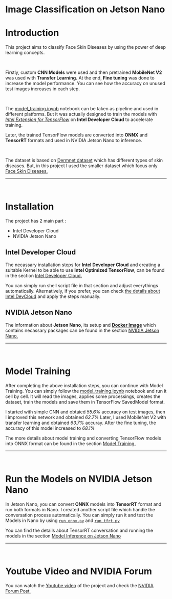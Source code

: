 # Image Classification on Jetson Nano


# Introduction

This project aims to classify Face Skin Diseases by using the power of deep learning concepts.

</br>

Firstly, custom **CNN Models** were used and then pretrained **MobileNet V2** was used with **Transfer Learning.** At the end, **Fine tuning** was done to increase the model performance. You can see how the accuracy on unused test images increases in each step.

</br>

The [model_training.ipynb](model_training.ipynb) notebook can be taken as pipeline and used in different platforms. But it was actually designed to train the models with [*Intel Extension for TensorFlow*](https://intel.github.io/intel-extension-for-tensorflow/latest/get_started.html) on **Intel Developer Cloud** to accelerate training.

Later, the trained TensorFlow models are converted into **ONNX** and **TensorRT** formats and used in NVIDIA Jetson Nano to inference.

</br>

The dataset is based on [Dermnet dataset](https://www.kaggle.com/code/gauravduttakiit/class-dataset-face-skin-diseases/input) which has different types of skin diseases. But, in this project I used the smaller dataset which focus only [Face Skin Diseases.](https://www.kaggle.com/datasets/shubhamgoel27/dermnet)

---

</br>


# Installation
The project has 2 main part :  
- Intel Developer Cloud
- NVIDIA Jetson Nano

## Intel Developer Cloud
The necassary installation steps for **Intel Developer Cloud** and creating a suitable Kernel to be able to use **Intel Optimized TensorFlow**, can be found in the section [Intel Developer Cloud.](sections/installation_intel.md) 

You can simply run shell script file in that section and adjust everythings automatically. Alternatively, if you prefer, you can check [the details about Intel DevCloud](https://github.com/Gokhan-Kayhan/Image_Classification_on_Jetson_Nano/blob/main/sections/installation_intel.md#details-about-intel-devcloud) and apply the steps manually.


## NVIDIA Jetson Nano
The information about **Jetson Nano**, its setup and **[Docker Image](https://hub.docker.com/r/gokh44n/jetson-nano-project)** which contains necassary packages can be found in the section [NVIDIA Jetson Nano.](sections/jetson_nano.md)

---

</br>

# Model Training
After completing the above installation steps, you can continue with Model Training. You can simply follow the [model_training.ipynb](model_training.ipynb) notebook and run it cell by cell. It will read the images, applies some processings, creates the dataset, train the models and save them in TensorFlow SavedModel format.

I started with simple CNN and obtaied _55.6%_ accuracy on test images, then I improved this network and obtained _62.7%_
Later, I used MobileNet V2 with transfer learning and obtained _63.7%_ accuray. After the fine tuning, the accuracy of this model increased to _68.1%_

The more details about model training and converting TensorFlow models into ONNX format can be found in the section [Model Training.](sections/model_training.md)

---

</br>

# Run the Models on NVIDIA Jetson Nano

In Jetson Nano, you can convert **ONNX** models into **TensorRT** format and run both formats in Nano. I created another script file which handle the conversation process automatically. You can simply run it and test the Models in Nano by using [`run_onnx.py`](run_onnx.py) and [`run_tfrt.py`](run_tfrt.py)

You can find the details about TensorRT conversation and running the models in the section [Model Inference on Jetson Nano](sections/model_inference_on_nano.md)

---

</br>

# Youtube Video and NVIDIA Forum

You can watch the [Youtube video](https://youtu.be/qnGjDEGOqHQ) of the project and check the [NVIDIA Forum Post.]()

